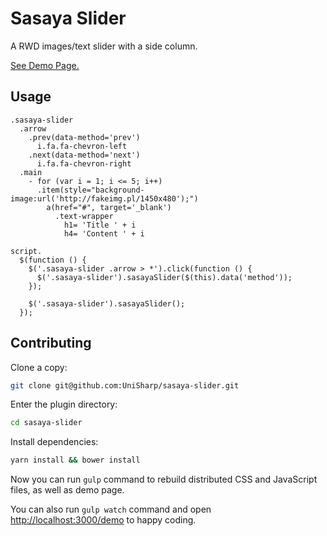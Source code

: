 # Sasaya Slider

A RWD images/text slider with a side column.

[See Demo Page.](https://unisharp.github.io/sasaya-slider/)

## Usage

```jade
.sasaya-slider
  .arrow
    .prev(data-method='prev')
      i.fa.fa-chevron-left
    .next(data-method='next')
      i.fa.fa-chevron-right
  .main
    - for (var i = 1; i <= 5; i++)
      .item(style="background-image:url('http://fakeimg.pl/1450x480');")
        a(href="#", target='_blank')
          .text-wrapper
            h1= 'Title ' + i
            h4= 'Content ' + i

script.
  $(function () {
    $('.sasaya-slider .arrow > *').click(function () {
      $('.sasaya-slider').sasayaSlider($(this).data('method'));
    });

    $('.sasaya-slider').sasayaSlider();
  });
```

## Contributing

Clone a copy:

```bash
git clone git@github.com:UniSharp/sasaya-slider.git
```

Enter the plugin directory:

```bash
cd sasaya-slider
```

Install dependencies:

```bash
yarn install && bower install
```

Now you can run `gulp` command to rebuild distributed CSS and JavaScript files, as well as demo page.

You can also run `gulp watch` command and open <http://localhost:3000/demo> to happy coding.
